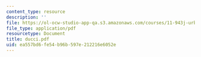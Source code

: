 ```yaml
---
content_type: resource
description: ''
file: https://ol-ocw-studio-app-qa.s3.amazonaws.com/courses/11-943j-urban-transportation-land-use-and-the-environment-spring-2002/ea557bd6fe54b96b597e212216e6052e_ducci.pdf
file_type: application/pdf
resourcetype: Document
title: ducci.pdf
uid: ea557bd6-fe54-b96b-597e-212216e6052e
---
```

